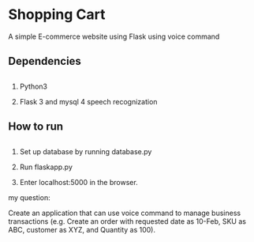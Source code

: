 # Shopping Cart  
A simple E-commerce website using Flask using voice command
 
## Dependencies
 ##
1. Python3

2. Flask
3 and mysql
4 speech recognization


## How to run
 ##
1. Set up database by running database.py

2. Run flaskapp.py

3. Enter localhost:5000 in the browser.


my question:



Create an application that can use voice command to manage business transactions (e.g. Create an order with
 requested date as 10-Feb, SKU as ABC, customer as XYZ, and Quantity as 100).